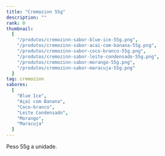 ```yaml
---
title: "Cremozinn 55g"
description: ""
rank: 0
thumbnail:
  [
    "/produtos/cremozinn-sabor-blue-ice-55g.png",
    "/produtos/cremozinn-sabor-acai-com-banana-55g.png",
    "/produtos/cremozinn-sabor-coco-branco-55g.png",
    "/produtos/cremozinn-sabor-leite-condensado-55g.png",
    "/produtos/cremozinn-sabor-morango-55g.png",
    "/produtos/cremozinn-sabor-maracuja-55g.png"
  ]
tag: cremozinn
sabores:
  [
    "Blue Ice",
    "Açaí com Banana",
    "Coco-branco",
    "Leite Condensado",
    "Morango",
    "Maracuja"
  ]
---
```


Peso 55g a unidade.
